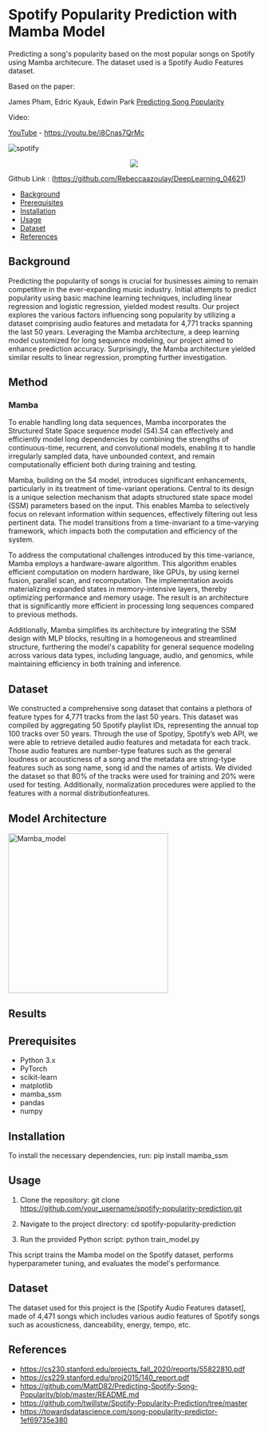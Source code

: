 # Spotify Popularity Prediction with Mamba Model
Predicting a song's popularity based on the most popular songs on Spotify using Mamba architecure. The dataset used is a Spotify Audio Features dataset.

Based on the paper:

James Pham, Edric Kyauk, Edwin Park [Predicting Song Popularity](https://cs230.stanford.edu/files_winter_2018/projects/6970963.pdf)

Video:

[YouTube](https://youtu.be/i8Cnas7QrMc) - https://youtu.be/i8Cnas7QrMc

![spotify](https://github.com/Rebeccaazoulay/DeepLearning_04621/assets/102752965/db7feed7-7c79-4d8f-9010-470095dd2196)
<center>
    <img src="assets/images/spotify.png">
</center>

Github Link : (https://github.com/Rebeccaazoulay/DeepLearning_04621)

  * [Background](#background)
  * [Prerequisites](#prerequisites)
  * [Installation](#installation)
  * [Usage](#usage)
  * [Dataset](#dataset)
  * [References](#references)

## Background
Predicting the popularity of songs is crucial for businesses aiming to remain competitive in the ever-expanding music industry. Initial attempts to predict popularity using basic machine learning techniques, including linear regression and logistic regression, yielded modest results. Our project explores the various factors influencing song popularity by utilizing a dataset comprising audio features and metadata for 4,771 tracks spanning the last 50 years. Leveraging the Mamba architecture, a deep learning model customized for long sequence modeling, our project aimed to enhance prediction accuracy. Surprisingly, the Mamba architecture yielded similar results to linear regression, prompting further investigation.

## Method
### Mamba
To enable handling long data sequences, Mamba incorporates the Structured State Space sequence model (S4).S4 can effectively and efficiently model long dependencies by combining the strengths of continuous-time, recurrent, and convolutional models, enabling it to handle irregularly sampled data, have unbounded context, and remain computationally efficient both during training and testing.

Mamba, building on the S4 model, introduces significant enhancements, particularly in its treatment of time-variant operations. Central to its design is a unique selection mechanism that adapts structured state space model (SSM) parameters based on the input. This enables Mamba to selectively focus on relevant information within sequences, effectively filtering out less pertinent data. The model transitions from a time-invariant to a time-varying framework, which impacts both the computation and efficiency of the system.

To address the computational challenges introduced by this time-variance, Mamba employs a hardware-aware algorithm. This algorithm enables efficient computation on modern hardware, like GPUs, by using kernel fusion, parallel scan, and recomputation. The implementation avoids materializing expanded states in memory-intensive layers, thereby optimizing performance and memory usage. The result is an architecture that is significantly more efficient in processing long sequences compared to previous methods.

Additionally, Mamba simplifies its architecture by integrating the SSM design with MLP blocks, resulting in a homogeneous and streamlined structure, furthering the model's capability for general sequence modeling across various data types, including language, audio, and genomics, while maintaining efficiency in both training and inference.

## Dataset
We constructed a comprehensive song dataset that contains a plethora of feature types for 4,771 tracks from the last 50 years. This dataset was compiled by aggregating 50 Spotify playlist IDs, representing the annual top 100 tracks over 50 years. Through the use of Spotipy, Spotify’s web API, we were able to retrieve detailed audio features and metadata for each track. Those audio features are number-type features such as the general loudness or acousticness of a song and the metadata are string-type features such as song name, song id and the names of artists. We divided the dataset so that 80\% of the tracks were used for training and 20\% were used for testing. Additionally, normalization procedures were applied to the features with a normal distributionfeatures.

## Model Architecture
<img width="320" alt="Mamba_model" src="https://github.com/Rebeccaazoulay/Predicting-a-song-s-popularity-using-Mamba/assets/164641099/d78c8f96-1040-44ca-b8a6-80ec6d9325f0">



## Results


## Prerequisites

- Python 3.x
- PyTorch
- scikit-learn
- matplotlib
- mamba_ssm
- pandas
- numpy

## Installation

To install the necessary dependencies, run:
pip install mamba_ssm

## Usage

1. Clone the repository:
git clone https://github.com/your_username/spotify-popularity-prediction.git

2. Navigate to the project directory:
cd spotify-popularity-prediction

3. Run the provided Python script:
python train_model.py

This script trains the Mamba model on the Spotify dataset, performs hyperparameter tuning, and evaluates the model's performance.

## Dataset

The dataset used for this project is the [Spotify Audio Features dataset], made of 4,471 songs which includes various audio features of Spotify songs such as acousticness, danceability, energy, tempo, etc.

## References
* https://cs230.stanford.edu/projects_fall_2020/reports/55822810.pdf
* https://cs229.stanford.edu/proj2015/140_report.pdf
* https://github.com/MattD82/Predicting-Spotify-Song-Popularity/blob/master/README.md
* https://github.com/twillstw/Spotify-Popularity-Prediction/tree/master
* https://towardsdatascience.com/song-popularity-predictor-1ef69735e380
  
